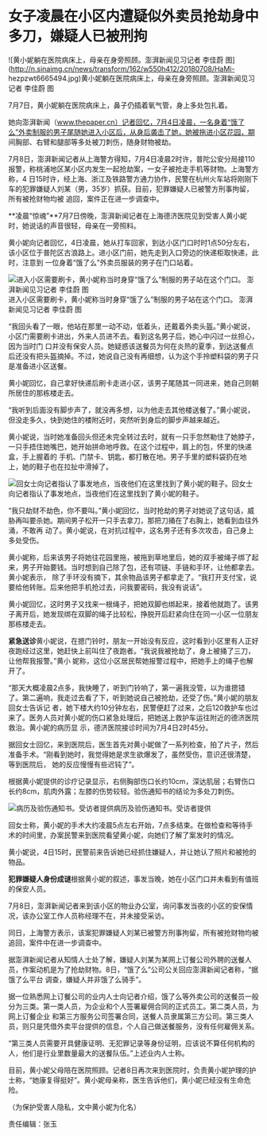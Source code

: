 # 女子凌晨在小区内遭疑似外卖员抢劫身中多刀，嫌疑人已被刑拘

![黄小妮躺在医院病床上，母亲在身旁照顾。澎湃新闻见习记者 李佳蔚
图](http://n.sinaimg.cn/news/transform/162/w550h412/20180708/HaMi-
hezpzwt6665494.jpg)黄小妮躺在医院病床上，母亲在身旁照顾。澎湃新闻见习记者 李佳蔚 图

7月7日，黄小妮躺在医院病床上，鼻子仍插着氧气管，身上多处包扎着。

她向澎湃新闻（www.thepaper.cn）记者回忆，7月4日凌晨，一名身着“饿了么”外卖制服的男子尾随她进入小区后，从身后袭击了她，她被拖进小区花园，期
间胸部、右臂和腿部等多处被刀刺伤，随身财物被劫。

7月8日，澎湃新闻记者从上海警方得知，7月4日凌晨2时许，普陀公安分局接110报警，称桃浦地区某小区内发生一起抢劫案，一女子被抢走手机等财物。上海警方称，4
日15时许，经上海、浙江及铁路警方通力协作，民警在杭州火车站将刚刚下车的犯罪嫌疑人刘某（男，35岁）抓获。目前，犯罪嫌疑人已被警方刑事拘留，所有被抢财物均被
追回，案件正在进一步调查中。

**凌晨“惊魂”**7月7日傍晚，澎湃新闻记者在上海德济医院见到受害人黄小妮时，她说话的声音很轻，母亲在一旁照料。

黄小妮向记者回忆，4日凌晨，她从打车回家，到达小区门口时时1点50分左右，该小区位于普陀区古浪路上。进小区门前，她先走到入口旁边的快递柜取快递，此时，注意到
一位身着“饿了么”外卖员服装的男子在门口站着。

![进入小区需要刷卡，黄小妮称当时身穿“饿了么”制服的男子站在这个门口。 澎湃新闻见习记者 李佳蔚 图](http://n.sinaimg.cn/news/transform/162/w550h412/20180708/IoX3-hezpzwt6665745.jpg)
进入小区需要刷卡，黄小妮称当时身穿“饿了么”制服的男子站在这个门口。 澎湃新闻见习记者 李佳蔚 图

“我回头看了一眼，他站在那里一动不动，低着头，还戴着外卖头盔。”黄小妮说，小区门需要刷卡进出，外来人员进不去。看到这名男子后，她心中闪过一丝担心，因为当时门
口并没有保安人员。她疑惑该送餐员为何在炎热的夏季，到达送餐点后还没有把头盔摘掉。不过，她说自己没有再细想，认为这个手拎塑料袋的男子只是准备进小区送餐。

黄小妮回忆，自己拿好快递后刷卡走进小区，该男子尾随其一同进来，她自己则朝所居住的那栋楼走去。

“我听到后面没有脚步声了，就没再多想，以为他走去其他楼送餐了。”黄小妮说，但没走多久，快到她住的楼附近时，突然听到身后的脚步声越来越近。

黄小妮说，当时她准备回头但还未完全转过去时，就有一只手忽然勒住了她脖子，一只手捂住她嘴巴，她开始拼命地呼救。在这个过程中，肩上的包，怀里的快递盒，手上握着的
手机、门禁卡、钥匙，都打散在地。男子手里的塑料袋扔在地上，她的鞋子也在拉扯中滑掉了。

![回女士向记者指认了事发地点，当夜他们在这里找到了黄小妮的鞋子。](http://n.sinaimg.cn/news/transform/120/w550h370/20180708/nHMG-hezpzwt6665972.jpg)回女士向记者指认了事发地点，当夜他们在这里找到了黄小妮的鞋子。

“我只劫财不劫色，你不要叫。”黄小妮回忆，当时抢劫的男子对她说了这句话，威胁再叫要杀她。期间男子松开一只手去拿刀，那把刀捅在了右胸上，她看到血往外涌，不敢再
动了。黄小妮说，在对抗过程中，这名男子还有多次攻击，自己身上多处受伤。

黄小妮称，后来该男子将她往花园里拖，被拖到草地里后，她的双手被绳子绑了起来，男子开始要钱。当时想到自己除了包，还有项链、手链和手环，让他都拿去。黄小妮表示，
除了手环没有摘下，其余物品该男子都拿走了。“我打开支付宝，说要给他转账。后来他把手机抢过去，问我要密码，我没有说话”。

黄小妮回忆，这时男子又找来一根绳子，把她双脚也绑起来，接着他就跑了。该男子离开后，她发现绑在双脚的绳子比较松，挣脱开后赶紧向住在同一小区一位朋友那栋楼走去。

**紧急送诊**黄小妮说，在摁门铃时，朋友一开始没有反应，这时看到小区里有人正好夜跑经过这里，她赶快上前叫住了夜跑者。“我说我被抢劫了，身上被捅了三刀，让他帮我报警。”黄小
妮称，这位小区居民帮她报警过程中，把她手上的绳子也解开了。

“那天大概凌晨2点多，我快睡了，听到门铃响了，第一遍我没管，以为谁摁错了。第二遍响，我走过去看了下，听到她说自己被抢劫，还受了伤。”黄小妮的朋友回女士告诉记
者，她下楼大约10分钟左右，民警便赶了过来，之后120救护车也过来了。医务人员对黄小妮的伤口紧急处理后，把她送上救护车运往附近的德济医院救治。黄小妮的病历显
示，德济医院接诊时间为7月4日2时45分。

据回女士回忆，来到医院后，医生首先对黄小妮做了一系列检查，拍了片子，然后准备手术。“刚看到她时，我觉得她是求生欲爆发了，虽然受伤，意识还很清楚，等到医院后，
她的反应慢慢有些迟钝了”。

根据黄小妮提供的诊疗记录显示，右侧胸部伤口长约10cm，深达肌层；右臂伤口长约8cm，肌肉外露；左膝的伤势较轻。验伤通知书的结论为多处刀刺伤。

![病历及验伤通知书。受访者提供](http://n.sinaimg.cn/news/transform/483/w550h733/20180708/uKFA-hezpzwt6666143.jpg)病历及验伤通知书。受访者提供

回女士称，黄小妮的手术大约凌晨5点左右开始，7点多结束。在做检查和等待手术的时间里，办案民警来到医院看望黄小妮，向她们了解了案发时的情况。

黄小妮说，4日15时，民警前来告诉她已经抓住嫌疑人，并让她认了照片和被抢的物品。

**犯罪嫌疑人身份成谜**根据黄小妮的叙述，事发当晚，她在小区门口并未看到有值班的保安人员。

7月8日，澎湃新闻记者来到该小区的物业办公室，询问事发当夜的小区的安保情况，该办公室工作人员称经理不在，并未接受采访。

同日，上海警方表示，该案犯罪嫌疑人刘某已被警方刑事拘留，所有被抢财物均被追回，案件中在进一步调查中。

据澎湃新闻记者从知情人士处了解，嫌疑人刘某为某网上订餐公司外聘的送餐人员，作案动机是为了抢劫财物。8日，“饿了么”公司公关回应澎湃新闻记者称，“据饿了么平台
调查，嫌疑人并非饿了么骑手”。

据一位熟悉网上订餐公司的业内人士向记者介绍，饿了么等外卖公司的送餐员一般分为三类。第一类人员，为企业和个人签署雇佣合同的正式员工。第二类人员，为网上订餐企业
和第三方服务公司签署合同，送餐人员隶属第三方公司。第三类人员，则只是凭借外卖平台提供的信息，个人自己做送餐服务，没有任何雇佣关系。

“第三类人员需要开具健康证明、无犯罪记录等身份证明，应该说不算任何机构的人，他们是行业里数量最大的送餐队伍。”上述业内人士称。

目前，黄小妮父母陪在医院照顾。记者8日再次来到医院时，负责黄小妮护理的护士称，“她康复得挺好”。黄小妮母亲称，医生告诉他们，黄小妮已经没有生命危险。

（为保护受害人隐私，文中黄小妮为化名）

责任编辑：张玉

